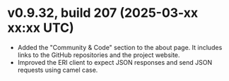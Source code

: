 ﻿# v0.9.32, build 207 (2025-03-xx xx:xx UTC)
- Added the "Community & Code" section to the about page. It includes links to the GitHub repositories and the project website.
- Improved the ERI client to expect JSON responses and send JSON requests using camel case.
